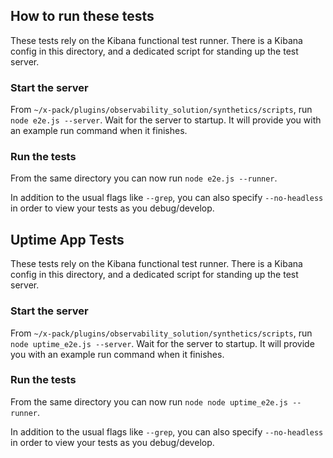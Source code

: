 ## How to run these tests

These tests rely on the Kibana functional test runner. There is a Kibana config in this directory, and a dedicated
script for standing up the test server.

### Start the server

From `~/x-pack/plugins/observability_solution/synthetics/scripts`, run `node e2e.js --server`. Wait for the server to startup. It will provide you
with an example run command when it finishes.

### Run the tests

From the same directory you can now run `node e2e.js --runner`.

In addition to the usual flags like `--grep`, you can also specify `--no-headless` in order to view your tests as you debug/develop.

## Uptime App Tests

These tests rely on the Kibana functional test runner. There is a Kibana config in this directory, and a dedicated
script for standing up the test server.

### Start the server

From `~/x-pack/plugins/observability_solution/synthetics/scripts`, run `node uptime_e2e.js --server`. Wait for the server to startup. It will provide you
with an example run command when it finishes.

### Run the tests

From the same directory you can now run `node node uptime_e2e.js --runner`.

In addition to the usual flags like `--grep`, you can also specify `--no-headless` in order to view your tests as you debug/develop.
